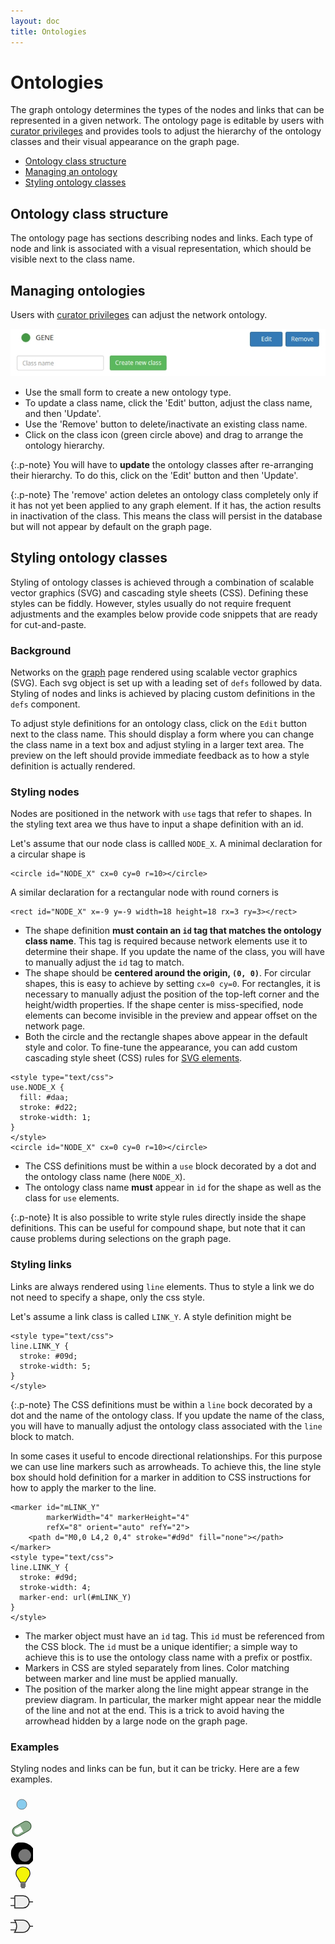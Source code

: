 ```yaml
---
layout: doc
title: Ontologies
---
```


# Ontologies

The graph ontology determines the types of the nodes and links that can be represented in a given network. The ontology page is editable by users with [curator privileges](permissions.html) and  provides tools to adjust the hierarchy of the ontology classes and their visual appearance on the graph page.

 - [Ontology class structure](#browsing) 
 - [Managing an ontology](#managing) 
 - [Styling ontology classes](#styling) 



<a name="browsing"></a>

## Ontology class structure

The ontology page has sections describing nodes and links. 
Each type of node and link is associated with a visual representation, which should be visible next to the class name.




<a name="managing"></a>

## Managing ontologies 

Users with [curator privileges](permissions.html) can adjust the network ontology.

![Ontology](img/ontology.jpg)

 - Use the small form to create a new ontology type.
 - To update a class name, click the 'Edit' button, adjust the class name, and then 'Update'.
 - Use the 'Remove' button to delete/inactivate an existing class name.
 - Click on the class icon (green circle above) and drag to arrange the ontology hierarchy.

{:.p-note}
You will have to **update** the ontology classes after re-arranging their hierarchy. To do this, click on the 'Edit' button and then 'Update'.

{:.p-note}
The 'remove' action deletes an ontology class completely only if it has not yet been applied to any graph element. If it has, the action results in inactivation of the class. This means the class will persist in the database but will not appear by default on the graph page.




<a name="styling"></a>

## Styling ontology classes

Styling of ontology classes is achieved through a combination of scalable vector graphics (SVG) and cascading style sheets (CSS). Defining these styles can be fiddly. However, styles usually do not require frequent adjustments and the examples below provide code snippets that are ready for cut-and-paste.


### Background

Networks on the [graph](graphs.html) page rendered using scalable vector graphics (SVG). Each svg object is set up with a leading set of `defs` followed by data. Styling of nodes and links is achieved by placing custom definitions in the `defs` component.

To adjust style definitions for an ontology class, click on the `Edit` button next to the class name. This should display a form where you can change the class name in a text box and adjust styling in a larger text area. The preview on the left should provide immediate feedback as to how a style definition is actually rendered.



### Styling nodes

Nodes are positioned in the network with `use` tags that refer to shapes. In the styling text area we thus have to input a shape definition with an id. 

Let's assume that our node class is callled `NODE_X`. A minimal declaration for a circular shape is 

```
<circle id="NODE_X" cx=0 cy=0 r=10></circle>
```

A similar declaration for a rectangular node with round corners is 

```
<rect id="NODE_X" x=-9 y=-9 width=18 height=18 rx=3 ry=3></rect>
```

 - The shape definition **must contain an `id` tag that matches the ontology class name**. This tag is required because network elements use it to determine their shape. If you update the name of the class, you will have to manually adjust the `id` tag to match. 
 - The shape should be **centered around the origin, `(0, 0)`**. For circular shapes, this is easy to achieve by setting `cx=0 cy=0`. For rectangles, it is necessary to manually adjust the position of the top-left corner and the height/width properties. If the shape center is miss-specified, node elements can become invisible in the preview and appear offset on the network page. 
 - Both the circle and the rectangle shapes above appear in the default style and color. To fine-tune the appearance, you can add custom cascading style sheet (CSS) rules for [SVG elements](https://developer.mozilla.org/en-US/docs/Web/Guide/CSS/Getting_started/SVG_and_CSS).

```
<style type="text/css">
use.NODE_X {
  fill: #daa;
  stroke: #d22;
  stroke-width: 1;
}
</style>
<circle id="NODE_X" cx=0 cy=0 r=10></circle>
```

 - The CSS definitions must be within a `use` block decorated by a dot and the ontology class name (here `NODE_X`).
 - The ontology class name **must** appear in `id` for the shape as well as the class for `use` elements. 

{:.p-note}
It is also possible to write style rules directly inside the shape definitions. 
This can be useful for compound shape, but note that it can cause problems during 
selections on the graph page. 


### Styling links

Links are always rendered using `line` elements. Thus to style a link we do not need to specify a shape, only the css style. 

Let's assume a link class is called `LINK_Y`. A style definition might be

```
<style type="text/css">
line.LINK_Y {
  stroke: #09d;
  stroke-width: 5;
}
</style>
```

{:.p-note}
The CSS definitions must be within a `line` bock decorated by a dot and the name of the ontology class. If you update the name of the class, you will have to manually adjust the ontology class associated with the `line` block to match. 


In some cases it useful to encode directional relationships. For this purpose we can use line markers such as arrowheads. To achieve this, the line style box should hold definition for a marker in addition to CSS instructions for how to apply the marker to the line. 

```
<marker id="mLINK_Y" 
        markerWidth="4" markerHeight="4" 
        refX="8" orient="auto" refY="2">
    <path d="M0,0 L4,2 0,4" stroke="#d9d" fill="none"></path>
</marker>
<style type="text/css">
line.LINK_Y {
  stroke: #d9d;
  stroke-width: 4;
  marker-end: url(#mLINK_Y)
}
</style>
```

 - The marker object must have an `id` tag. This `id` must be referenced from the CSS block. The `id` must be a unique identifier; a simple way to achieve this is to use the ontology class name with a prefix or postfix.
 - Markers in CSS are styled separately from lines. Color matching between marker and line must be applied manually. 
 - The position of the marker along the line might appear strange in the preview diagram. In particular, the marker might appear near the middle of the line and not at the end. This is a trick to avoid having the arrowhead hidden by a large node on the graph page. 




### Examples

Styling nodes and links can be fun, but it can be tricky. Here are a few examples.

<div class="eg-node" onclick="javascript:showEg('SIMPLE')">
<svg xmlns="http://www.w3.org/2000/svg" width="36" height="36">
<defs id="eg-defs-SIMPLE"><style type="text/css">
use.GENE {
  stroke-width: 0.7;
  stroke: #555;
  fill: #8ce;
}
</style>
<circle id="GENE" cx="0" cy="0" r="8"></circle></defs>
<g transform="translate(18,18)">
<use href="#GENE" class="GENE"></use>
</g>
</svg>
</div>


<div class="eg-node" onclick="javascript:showEg('DRUG')">
<svg xmlns="http://www.w3.org/2000/svg" width="36" height="36">
<defs id="eg-defs-DRUG">
<style type="text/css">
use.DRUG {
  fill: #88aa89;
  stroke: #224422;
  stroke-width: 1;
}
</style>
<g id="DRUG" transform="rotate(-30)">
<rect x="-16" y="-8" width="32" height="16" rx="8"></rect>
<rect x="-10" y="-5" width="10" height="10" fill="#ffffff" stroke-width="0"></rect>
<circle cx="-8" cy="0" r="5" fill="#ffffff" stroke-width="0" ></circle>
</g>
</defs>
<g transform="translate(18,18)"><use href="#DRUG" class="DRUG"></use></g>
</svg>
</div>



<div class="eg-node" onclick="javascript:showEg('CELL')">
<svg xmlns="http://www.w3.org/2000/svg" width="36" height="36">
<defs id="eg-defs-CELL>
<style type="text/css">
use.CELL {
  fill: #eee;
  stroke: #222;
  stroke-width: 1.5;
}
</style>
<g id="CELL" transform="translate(-18,-18)scale(1.2)">
    <path d="m 30.215521,24.283492 c -2.87712,5.01705 -8.564919,8.18014 -14.298109,8.35704 -3.38356,-0.10338 -6.7045503,-1.57121 -9.1959803,-3.83069 -2.38147,-2.45266 -4.2370304,-5.43965 -5.4487704,-8.62961 -0.85646002,-2.92501 -0.73355002,-6.06951 -0.18194,-9.0369 0.80104,-2.7994201 2.62221,-5.1660201 4.4070004,-7.4110697 1.59682,-1.83048 3.96391,-2.98401002 6.4167903,-2.85764002 3.36197,-0.0232 6.88335,-0.23323 10.03578,1.15361002 3.110239,1.3451 5.967609,3.4651796 7.917359,6.2559696 1.5752,2.3371301 1.94325,5.2249001 1.74046,7.9784501 -0.0208,2.71371 -0.0206,5.58623 -1.39259,8.02084 z"></path>
    <circle cx="19" cy="18" r="8.5" fill="#777" stroke-width="0.5"></circle>
  </g>
</defs>
<g transform="translate(18,18)"><use href="#CELL" class="CELL"></use></g>
</svg>
</div>


<div class="eg-node" onclick="javascript:showEg('Pathway')">
<svg xmlns="http://www.w3.org/2000/svg" width="36" height="36">
<defs id="eg-defs-Pathway">
<style type="text/css">
use.Pathway {
  fill: #f4f408;
  stroke: #222;
  stroke-width: 1.2;
}
</style>
<g id="Pathway" transform="translate(-10,-18)">
    <path d="m 11.992,0.989 c -6.208,0 -11.244,4.601 -11.244,10.273 0,1.660 0.452,3.226 1.218,4.614 0.215,0.389 0.444,0.776 0.710,1.136 l 5.178,8.53 0.304,0 7.640,0 0.329,0 5.178,-8.534 c 0.103,-0.139 0.183,-0.296 0.279,-0.440 l 0.279,-0.417 c 0.054,-0.091 0.100,-0.184 0.152,-0.278 0.765,-1.387 1.218,-2.954 1.218,-4.614 0,-5.672 -5.036,-10.273 -11.244,-10.273 z"  />
    <g>
      <path d="m 8.0361,27.893 8.1355,0" stroke-width="1.4"/>
      <path d="m 8.0361,30.036 8.1355,0" stroke-width="1.4"/>
      <path d="m 8.0361,32.180 8.1355,0" stroke-width="1.4"/>
      <path d="m 9.2386,34.324 5.7304,0" stroke-width="1.4"/>
    </g>
  </g>
</defs>
<g transform="translate(18,18)"><use href="#Pathway" class="Pathway"></use></g>
</svg>
</div>

<div class="eg-node" onclick="javascript:showEg('LOGIC-AND')">
<svg xmlns="http://www.w3.org/2000/svg" width="36" height="36">
<defs id="eg-defs-LOGIC-AND">
<style type="text/css">
use.LOGIC_AND {
  fill: #eee;
  stroke: #222;
  stroke-width: 1.5;
}
</style>
<g id="LOGIC_AND" transform="translate(-18,-18)">
    <path d="m 6.846,8.142 0,19.715 13.246,0 c 0.065,0 0.131,0 0.196,0 5.351,-0.105 9.67,-4.495 9.675,-9.871 0,-5.37 -4.323,-9.738 -9.675,-9.843 l -0.196,0 -13.246,0 z"></path>
    <g transform="matrix(0.9,0,0,0.9,-14.680,-956.572)" id="g3853">
      <path d="m 16.404,1089.384 7.336,0"></path>
      <path d="m 16.404,1076.333 7.336,0"></path>
    </g>
    <path d="m 29.923,18 6.603,0"></path>
  </g>
</defs>
<g transform="translate(18,18)"><use href="#LOGIC_AND" class="LOGIC_AND"></use></g>
</svg>
</div>



<div class="eg-node" onclick="javascript:showEg('LOGIC-OR')">
<svg xmlns="http://www.w3.org/2000/svg" width="36" height="36">
<defs id="eg-defs-LOGIC">
<style type="text/css">
use.LOGIC_OR {
  fill: #eee;
  stroke: #222;
  stroke-width: 1.5;
}
</style>
<g id="LOGIC_OR" transform="translate(-18,-18)">
    <path d="m 6.410,8.142 c 0,0 3.403,4.549 3.403,9.843 0,5.294 -3.403,9.871 -3.403,9.871 l 13.246,0 c 0.075,0 0.150,0 0.225,0 5.329,-0.110 9.315,-4.168 10.996,-9.871 -2.129,-6.375 -5.679,-9.751 -10.996,-9.843 l -0.225,0 -13.246,0 z" />
    <g transform="matrix(1.199,0,0,0.9,-19.820,-956.576)" >
      <path d="m 16.404,1089.384 7.336,0" />
      <path d="m 16.404,1076.333 7.336,0" />
    </g>
    <path d="m 30.433,17.996 5.703,0" />
  </g>
 </defs>
<g transform="translate(18,18)"><use href="#LOGIC_OR" class="LOGIC_OR"></use></g>
</svg>
</div>





<div>
  <pre><code id="eg-node-code">
  </code></pre>
</div>

<br/>

<script>
//alert("aa");
showEg = function(x) {
    //    alert(x);
    var xdef = document.getElementById("eg-defs-"+x);
    //alert("A: "+xdef.innerHTML+" -- "+xdef.textContent);
    var nodecode = document.getElementById("eg-node-code");
    nodecode.text = xdef.innerHTML;
}
</script>


